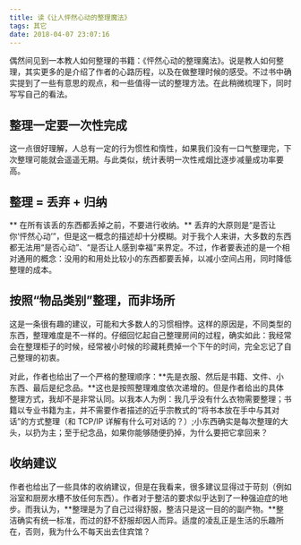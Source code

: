 ```yaml
---
title: 读《让人怦然心动的整理魔法》
tags: 其它
date: 2018-04-07 23:07:16
---
```



偶然间见到一本教人如何整理的书籍：《怦然心动的整理魔法》。说是教人如何整理，其实更多的是介绍了作者的心路历程，以及在做整理时候的感受。不过书中确实提到了一些有意思的观点，和一些值得一试的整理方法。在此稍微梳理下，同时写写自己的看法。

<!-- more -->
## 整理一定要一次性完成

这一点很好理解，人总有一定的行为惯性和惰性，如果我们没有一口气整理完，下次整理可能就会遥遥无期。与此类似，统计表明一次性戒烟比逐步减量成功率要高。

## 整理 = 丢弃 + 归纳

** 在所有该丢的东西都丢掉之前，不要进行收纳。** 丢弃的大原则是“是否让你‘怦然心动’”，但是这一概念的描述却十分模糊。对于我个人来讲，大多数的东西都无法用“是否心动”、“是否让人感到幸福”来界定。不过，作者要表述的是一个相对通用的概念：没用的和用处比较小的东西都要丢掉，以减小空间占用，同时降低整理的成本。

## 按照“物品类别”整理，而非场所

这是一条很有趣的建议，可能和大多数人的习惯相悖。这样的原因是，不同类型的东西，整理难度是不一样的。仔细回忆起自己整理房间的过程，确实如此：我经常会在整理柜子的时候，经常被小时候的珍藏耗费掉一个下午的时间，完全忘记了自己整理的初衷。

对此，作者也给出了一个严格的整理顺序：**先是衣服、然后是书籍、文件、小东西、最后是纪念品。**这也是按照整理难度依次递增的。但是作者给出的具体整理方式，我却不是非常认同。以我本人为例：我几乎没有什么衣物需要整理；书籍以专业书籍为主，并不需要作者描述的近乎宗教式的“将书本放在手中与其对话”的方式整理（和 TCP/IP 详解有什么可对话的？）;小东西确实是每次整理的大头，以扔为主；至于纪念品，如果你能够随便扔掉，为什么要把它拿回来？

## 收纳建议

作者也给出了一些具体的收纳建议，但是在我看来，很多建议显得过于苛刻（例如浴室和厨房水槽不放任何东西）。作者对于整洁的要求似乎达到了一种强迫症的地步。而我认为，**整理是为了自己过得舒服，整洁只是这一目的的副产物。**整洁确实有统一标准，而过的舒不舒服却因人而异。适度的凌乱正是生活的乐趣所在，否则，我为什么不每天出去住宾馆？
